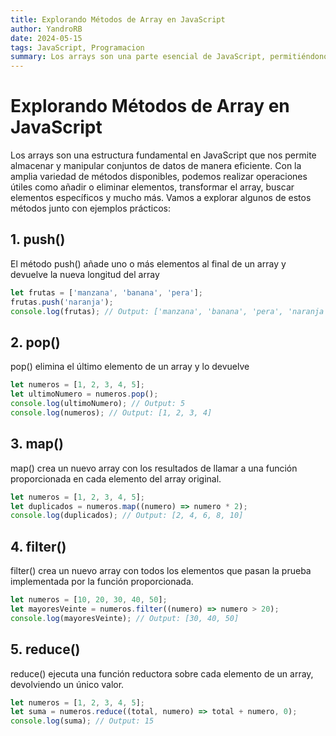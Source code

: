 ```yaml
---
title: Explorando Métodos de Array en JavaScript
author: YandroRB
date: 2024-05-15
tags: JavaScript, Programacion
summary: Los arrays son una parte esencial de JavaScript, permitiéndonos almacenar y manipular conjuntos de datos de manera eficiente. En este artículo, exploraremos algunos métodos clave que nos proporciona JavaScript para trabajar con arrays. Desde añadir y eliminar elementos hasta transformar y filtrar datos, estos métodos son herramientas poderosas para cualquier desarrollador. Acompáñanos mientras exploramos ejemplos prácticos de push(), pop(), map(), filter() y reduce(), ¡y descubre cómo pueden mejorar tu flujo de trabajo y hacer tu código más conciso y legible!
---
```


# Explorando Métodos de Array en JavaScript

Los arrays son una estructura fundamental en JavaScript que nos permite almacenar y manipular conjuntos de datos de manera eficiente. Con la amplia variedad de métodos disponibles, podemos realizar operaciones útiles como añadir o eliminar elementos, transformar el array, buscar elementos específicos y mucho más. Vamos a explorar algunos de estos métodos junto con ejemplos prácticos:

## 1. push()

El método push() añade uno o más elementos al final de un array y devuelve la nueva longitud del array

```javascript
let frutas = ['manzana', 'banana', 'pera'];
frutas.push('naranja');
console.log(frutas); // Output: ['manzana', 'banana', 'pera', 'naranja']
```

## 2. pop()

pop() elimina el último elemento de un array y lo devuelve

```javascript
let numeros = [1, 2, 3, 4, 5];
let ultimoNumero = numeros.pop();
console.log(ultimoNumero); // Output: 5
console.log(numeros); // Output: [1, 2, 3, 4]
```

## 3. map()

map() crea un nuevo array con los resultados de llamar a una función proporcionada en cada elemento del array original.

```javascript
let numeros = [1, 2, 3, 4, 5];
let duplicados = numeros.map((numero) => numero * 2);
console.log(duplicados); // Output: [2, 4, 6, 8, 10]
```

## 4. filter()

filter() crea un nuevo array con todos los elementos que pasan la prueba implementada por la función proporcionada.

```javascript
let numeros = [10, 20, 30, 40, 50];
let mayoresVeinte = numeros.filter((numero) => numero > 20);
console.log(mayoresVeinte); // Output: [30, 40, 50]
```

## 5. reduce()

reduce() ejecuta una función reductora sobre cada elemento de un array, devolviendo un único valor.

```javascript
let numeros = [1, 2, 3, 4, 5];
let suma = numeros.reduce((total, numero) => total + numero, 0);
console.log(suma); // Output: 15
```
